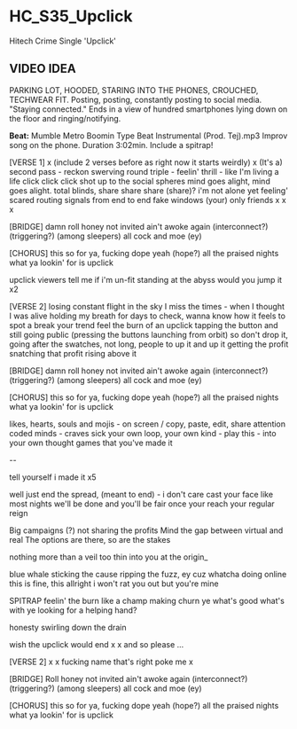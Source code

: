 # HC_S35_Upclick

Hitech Crime Single 'Upclick'

## VIDEO IDEA

PARKING LOT, HOODED, STARING INTO THE PHONES, CROUCHED, TECHWEAR FIT.
Posting, posting, constantly posting to social media. "Staying connected."
Ends in a view of hundred smartphones lying down on the floor and ringing/notifying.

**Beat:** Mumble  Metro Boomin Type Beat Instrumental (Prod. Tej).mp3
Improv song on the phone. Duration 3:02min.
Include a spitrap!

[VERSE 1]
x (include 2 verses before as right now it starts weirdly)
x
(It's a) second pass - reckon swerving round triple -
feelin' thrill - like I'm living a life
click click click shot up to the social spheres
mind goes alight, mind goes alight.
total blinds, share share share (share)?
i'm not alone yet feeling' scared
routing signals from end to end
fake windows (your) only friends 
x
x
x

[BRIDGE]
damn roll honey
not invited ain't
awoke again (interconnect?)(triggering?) (among sleepers) all
cock and moe (ey)

[CHORUS]
this so for ya, 
fucking dope yeah (hope?)
all the praised nights
what ya lookin' for is
upclick

upclick
viewers tell me if i'm un-fit
standing at the abyss
would you jump it x2

[VERSE 2]
losing constant flight in the sky 
I miss the times - when I thought I was alive
holding my breath for days to check, wanna
know how it feels to spot a break your trend
feel the burn of an upclick
tapping the button and still going public (pressing the buttons launching from orbit)
so don't drop it, going after the swatches, 
not long, people to  up it and up it
getting the profit
snatching that profit
rising above it


[BRIDGE]
damn roll honey
not invited ain't
awoke again (interconnect?)(triggering?) (among sleepers) all
cock and moe (ey)

[CHORUS]
this so for ya, 
fucking dope yeah (hope?)
all the praised nights
what ya lookin' for is
upclick

likes, hearts, souls and mojis - on screen / copy, paste, edit, share
attention coded minds - craves sick 
your own loop, your own kind - play this -
into your own thought games that you've made it

--

tell yourself
i made it x5

well just end the spread, (meant to end) - i don't care
cast your face like most nights
we'll be done and you'll be fair
once your reach your regular  reign 

Big campaigns (?) not sharing the profits
Mind the gap between virtual and real
The options are there, so are the stakes
 
nothing more than a veil too thin
into you at the origin_



blue whale sticking the cause
ripping the fuzz, ey cuz
whatcha doing online
this is fine, this allright
i won't rat you out but you're mine

SPITRAP
feelin' the burn like a champ
making churn ye
what's good what's with ye
looking for a helping hand?



honesty swirling down the drain

wish the upclick would end
x
x
and so please
...

[VERSE 2]
x
x
fucking name
that's right poke me
x



[BRIDGE]
Roll honey
not invited ain't
awoke again (interconnect?)(triggering?) (among sleepers) all
cock and moe (ey)

[CHORUS]
this so for ya, 
fucking dope yeah (hope?)
all the praised nights
what ya lookin' for is
upclick

